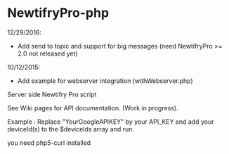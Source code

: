 NewtifryPro-php
===============

12/29/2016:
- Add send to topic and support for big messages (need NewtifryPro >= 2.0 not released yet)

10/12/2015:
- Add example for webserver integration (withWebserver.php)

Server side Newtifry Pro script

See Wiki pages for API documentation. (Work in progress).

Example : Replace "YourGoogleAPIKEY" by your API_KEY and add your deviceId(s) to the $deviceIds array and run.

you need php5-curl installed
